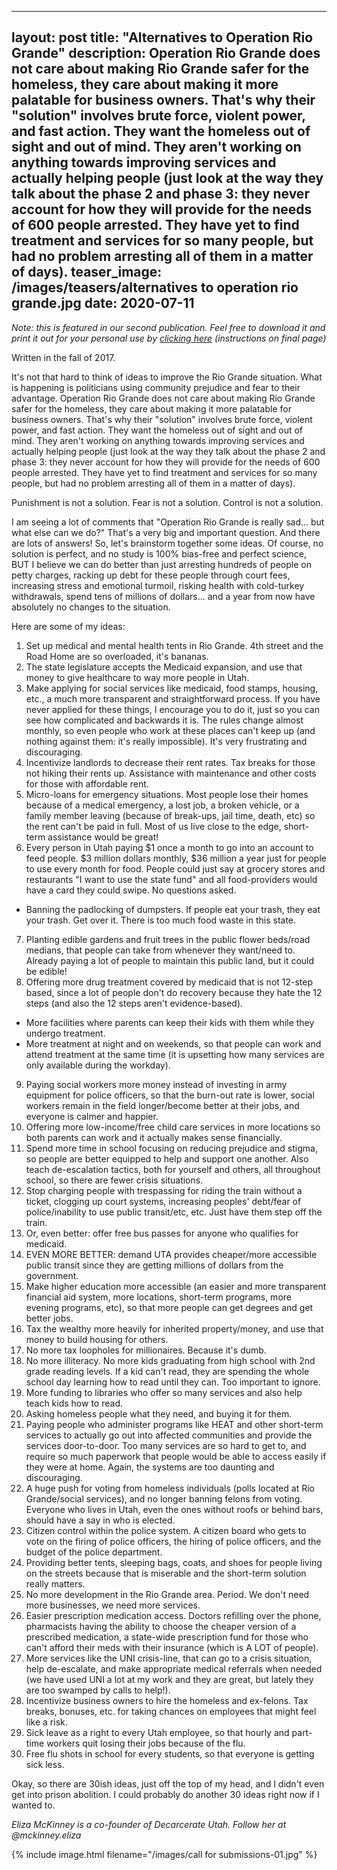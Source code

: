 
---
layout: post
title: "Alternatives to Operation Rio Grande"
description: Operation Rio Grande does not care about making Rio Grande safer for the homeless, they care about making it more palatable for business owners. That's why their "solution" involves brute force, violent power, and fast action. They want the homeless out of sight and out of mind. They aren't working on anything towards improving services and actually helping people (just look at the way they talk about the phase 2 and phase 3: they never account for how they will provide for the needs of 600 people arrested. They have yet to find treatment and services for so many people, but had no problem arresting all of them in a matter of days).
teaser_image: /images/teasers/alternatives to operation rio grande.jpg
date: 2020-07-11
---

*Note: this is featured in our second publication. Feel free to download it and print it out for your personal use by [clicking here](https://www.dropbox.com/s/7vk9sz4es8khd2s/Decarcerate%20Utah%20Issue%202%20-%20Spring%202020.pdf?dl=0) (instructions on final page)*

Written in the fall of 2017.

It's not that hard to think of ideas to improve the Rio Grande situation. What is happening is politicians using community prejudice and fear to their advantage. Operation Rio Grande does not care about making Rio Grande safer for the homeless, they care about making it more palatable for business owners. That's why their "solution" involves brute force, violent power, and fast action. They want the homeless out of sight and out of mind. They aren't working on anything towards improving services and actually helping people (just look at the way they talk about the phase 2 and phase 3: they never account for how they will provide for the needs of 600 people arrested. They have yet to find treatment and services for so many people, but had no problem arresting all of them in a matter of days).

Punishment is not a solution. Fear is not a solution. Control is not a solution.

I am seeing a lot of comments that "Operation Rio Grande is really sad... but what else can we do?"
That's a very big and important question. And there are lots of answers! So, let's brainstorm together some ideas. Of course, no solution is perfect, and no study is 100% bias-free and perfect science, BUT I believe we can do better than just arresting hundreds of people on petty charges, racking up debt for these people through court fees, increasing stress and emotional turmoil, risking health with cold-turkey withdrawals, spend tens of millions of dollars... and a year from now have absolutely no changes to the situation.

Here are some of my ideas: 

1. Set up medical and mental health tents in Rio Grande. 4th street and the Road Home are so overloaded, it's bananas.
2. The state legislature accepts the Medicaid expansion, and use that money to give healthcare to way more people in Utah.
3. Make applying for social services like medicaid, food stamps, housing, etc., a much more transparent and straightforward process. If you have never applied for these things, I encourage you to do it, just so you can see how complicated and backwards it is. The rules change almost monthly, so even people who work at these places can't keep up (and nothing against them: it's really impossible). It's very frustrating and discouraging.
4. Incentivize landlords to decrease their rent rates. Tax breaks for those not hiking their rents up. Assistance with maintenance and other costs for those with affordable rent.
5. Micro-loans for emergency situations. Most people lose their homes because of a medical emergency, a lost job, a broken vehicle, or a family member leaving (because of break-ups, jail time, death, etc) so the rent can't be paid in full. Most of us live close to the edge, short-term assistance would be great!
6. Every person in Utah paying $1 once a month to go into an account to feed people. $3 million dollars monthly, $36 million a year just for people to use every month for food. People could just say at grocery stores and restaurants "I want to use the state fund" and all food-providers would have a card they could swipe. No questions asked.
- Banning the padlocking of dumpsters. If people eat your trash, they eat your trash. Get over it. There is too much food waste in this state.
7. Planting edible gardens and fruit trees in the public flower beds/road medians, that people can take from whenever they want/need to. Already paying a lot of people to maintain this public land, but it could be edible!
8. Offering more drug treatment covered by medicaid that is not 12-step based, since a lot of people don't do recovery because they hate the 12 steps (and also the 12 steps aren't evidence-based).
- More facilities where parents can keep their kids with them while they undergo treatment.
- More treatment at night and on weekends, so that people can work and attend treatment at the same time (it is upsetting how many services are only available during the workday).
9. Paying social workers more money instead of investing in army equipment for police officers, so that the burn-out rate is lower, social workers remain in the field longer/become better at their jobs, and everyone is calmer and happier.
10. Offering more low-income/free child care services in more locations so both parents can work and it actually makes sense financially.
11. Spend more time in school focusing on reducing prejudice and stigma, so people are better equipped to help and support one another. Also teach de-escalation tactics, both for yourself and others, all throughout school, so there are fewer crisis situations.
12. Stop charging people with trespassing for riding the train without a ticket, clogging up court systems, increasing peoples' debt/fear of police/inability to use public transit/etc, etc. Just have them step off the train.
13. Or, even better: offer free bus passes for anyone who qualifies for medicaid.
14. EVEN MORE BETTER: demand UTA provides cheaper/more accessible public transit since they are getting millions of dollars from the government.
15. Make higher education more accessible (an easier and more transparent financial aid system, more locations, short-term programs, more evening programs, etc), so that more people can get degrees and get better jobs.
16. Tax the wealthy more heavily for inherited property/money, and use that money to build housing for others.
17. No more tax loopholes for millionaires. Because it's dumb.
18. No more illiteracy. No more kids graduating from high school with 2nd grade reading levels. If a kid can't read, they are spending the whole school day learning how to read until they can. Too important to ignore.
19. More funding to libraries who offer so many services and also help teach kids how to read.
20. Asking homeless people what they need, and buying it for them.
21. Paying people who administer programs like HEAT and other short-term services to actually go out into affected communities and provide the services door-to-door. Too many services are so hard to get to, and require so much paperwork that people would be able to access easily if they were at home. Again, the systems are too daunting and discouraging.
22. A huge push for voting from homeless individuals (polls located at Rio Grande/social services), and no longer banning felons from voting. Everyone who lives in Utah, even the ones without roofs or behind bars, should have a say in who is elected.
23. Citizen control within the police system. A citizen board who gets to vote on the firing of police officers, the hiring of police officers, and the budget of the police department.
24. Providing better tents, sleeping bags, coats, and shoes for people living on the streets because that is miserable and the short-term solution really matters.
25. No more development in the Rio Grande area. Period. We don't need more businesses, we need more services. 
26. Easier prescription medication access. Doctors refilling over the phone, pharmacists having the ability to choose the cheaper version of a prescribed medication, a state-wide prescription fund for those who can't afford their meds with their insurance (which is A LOT of people).
27. More services like the UNI crisis-line, that can go to a crisis situation, help de-escalate, and make appropriate medical referrals when needed (we have used UNI a lot at my work and they are great, but lately they are too swamped by calls to help!).
28. Incentivize business owners to hire the homeless and ex-felons. Tax breaks, bonuses, etc. for taking chances on employees that might feel like a risk. 
29. Sick leave as a right to every Utah employee, so that hourly and part-time workers quit losing their jobs because of the flu.
30. Free flu shots in school for every students, so that everyone is getting sick less.

Okay, so there are 30ish ideas, just off the top of my head, and I didn't even get into prison abolition. I could probably do another 30 ideas right now if I wanted to.


*Eliza McKinney is a co-founder of Decarcerate Utah. Follow her at @mckinney.eliza*

{% include image.html
  filename="/images/call for submissions-01.jpg"
%}
